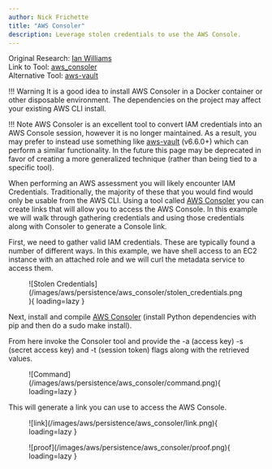 ```yaml
---
author: Nick Frichette
title: "AWS Consoler"
description: Leverage stolen credentials to use the AWS Console.
---
```


Original Research: [Ian Williams](https://blog.netspi.com/gaining-aws-console-access-via-api-keys/)  
Link to Tool: [aws_consoler](https://github.com/NetSPI/aws_consoler)  
Alternative Tool: [aws-vault](https://github.com/99designs/aws-vault)

!!! Warning
    It is a good idea to install AWS Consoler in a Docker container or other disposable environment. The dependencies on the project may affect your existing AWS CLI install.

!!! Note
    AWS Consoler is an excellent tool to convert IAM credentials into an AWS Console session, however it is no longer maintained. As a result, you may prefer to instead use something like [aws-vault](https://github.com/99designs/aws-vault) (v6.6.0+) which can perform a similar functionality. In the future this page may be deprecated in favor of creating a more generalized technique (rather than being tied to a specific tool).

When performing an AWS assessment you will likely encounter IAM Credentials. Traditionally, the majority of these that you would find would only be usable from the AWS CLI. Using a tool called [AWS Consoler](https://github.com/NetSPI/aws_consoler) you can create links that will allow you to access the AWS Console. In this example we will walk through gathering credentials and using those credentials along with Consoler to generate a Console link.

First, we need to gather valid IAM credentials. These are typically found a number of different ways. In this example, we have shell access to an EC2 instance with an attached role and we will curl the metadata service to access them.

<figure markdown>
  ![Stolen Credentials](/images/aws/persistence/aws_consoler/stolen_credentials.png){ loading=lazy }
</figure>

Next, install and compile [AWS Consoler](https://github.com/NetSPI/aws_consoler) (install Python dependencies with pip and then do a sudo make install).

From here invoke the Consoler tool and provide the -a (access key) -s (secret access key) and -t (session token) flags along with the retrieved values.

<figure markdown>
  ![Command](/images/aws/persistence/aws_consoler/command.png){ loading=lazy }
</figure>

This will generate a link you can use to access the AWS Console.

<figure markdown>
  ![link](/images/aws/persistence/aws_consoler/link.png){ loading=lazy }
</figure>

<figure markdown>
  ![proof](/images/aws/persistence/aws_consoler/proof.png){ loading=lazy }
</figure>
